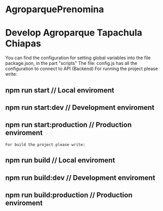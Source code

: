 # AgroparquePrenomina
Develop Agroparque Tapachula Chiapas
=======

You can find the configuration for setting global variables into the file package.json, in the part "scripts"
The file: config.js has all the configuration to connect to API (Backend)
    For running the project please write:
## npm run start // Local enviroment
## npm run start:dev // Development enviroment
## npm run start:production // Production enviroment
	For build the project please write:
## npm run build // Local enviroment
## npm run build:dev // Development enviroment
## npm run build:production // Production enviroment